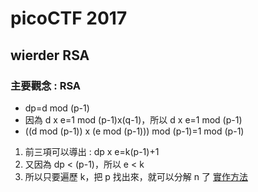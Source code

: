 # picoCTF 2017
## wierder RSA
### 主要觀念 : RSA
* dp=d mod (p-1)
* 因為 d x e=1 mod (p-1)x(q-1)，所以 d x e=1 mod (p-1)
* ((d mod (p-1)) x (e mod (p-1))) mod (p-1)=1 mod (p-1)
1. 前三項可以導出 : dp x e=k(p-1)+1
2. 又因為 dp < (p-1)，所以 e < k
3. 所以只要遍歷 k，把 p 找出來，就可以分解 n 了
[實作方法](sol.py)
